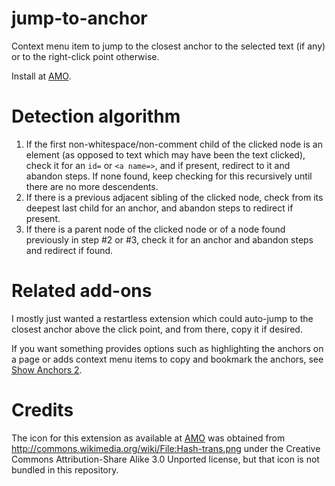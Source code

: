 # jump-to-anchor

Context menu item to jump to the closest anchor to the selected text (if any)
or to the right-click point otherwise.

Install at [AMO](https://addons.mozilla.org/en-US/firefox/addon/jump-to-anchor/).

# Detection algorithm

1. If the first non-whitespace/non-comment child of the clicked node is an
element (as opposed to text which may have been the text clicked), check
it for an `id=` or `<a name=>`, and if present, redirect to it and abandon steps.
If none found, keep checking for this recursively until there are no more
descendents.
2. If there is a previous adjacent sibling of the clicked node, check from its
deepest last child for an anchor, and abandon steps to redirect if present.
3. If there is a parent node of the clicked node or of a node found previously
in step #2 or #3,
check it for an anchor and abandon steps and redirect if found.

# Related add-ons

I mostly just wanted a restartless extension which could auto-jump to the
closest anchor above the click point, and from there, copy it if desired.

If you want something provides options such as highlighting the anchors on a
page or adds context menu items to copy and bookmark the anchors, see
[Show Anchors 2](https://addons.mozilla.org/en-US/firefox/addon/show-anchors-2/).

# Credits

The icon for this extension as available at
[AMO](https://addons.mozilla.org/en-US/firefox/addon/jump-to-anchor/)
was obtained from http://commons.wikimedia.org/wiki/File:Hash-trans.png under the
Creative Commons Attribution-Share Alike 3.0 Unported license,
but that icon is not bundled in this repository.
